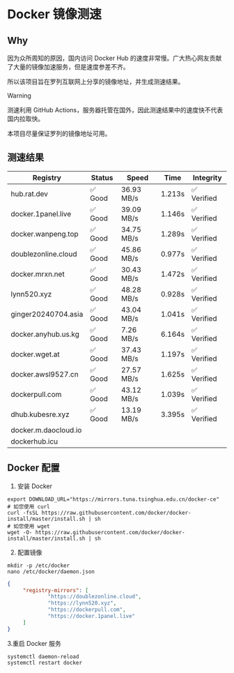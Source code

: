 # Docker 镜像测速

## Why

因为众所周知的原因，国内访问 Docker Hub 的速度非常慢。广大热心网友贡献了大量的镜像加速服务，但是速度参差不齐。


所以该项目旨在罗列互联网上分享的镜像地址，并生成测速结果。

> [!WARNING]
> 测速利用 GitHub Actions，服务器托管在国外，因此测速结果中的速度快不代表国内拉取快。
>

本项目尽量保证罗列的镜像地址可用。

## 测速结果

| Registry | Status | Speed | Time | Integrity |
|----------|--------|-------|------|-----------|
| hub.rat.dev | ✅ Good | 36.93 MB/s | 1.213s | ✅ Verified |
| docker.1panel.live | ✅ Good | 39.09 MB/s | 1.146s | ✅ Verified |
| docker.wanpeng.top | ✅ Good | 34.75 MB/s | 1.289s | ✅ Verified |
| doublezonline.cloud | ✅ Good | 45.86 MB/s | 0.977s | ✅ Verified |
| docker.mrxn.net | ✅ Good | 30.43 MB/s | 1.472s | ✅ Verified |
| lynn520.xyz | ✅ Good | 48.28 MB/s | 0.928s | ✅ Verified |
| ginger20240704.asia | ✅ Good | 43.04 MB/s | 1.041s | ✅ Verified |
| docker.anyhub.us.kg | ✅ Good | 7.26 MB/s | 6.164s | ✅ Verified |
| docker.wget.at | ✅ Good | 37.43 MB/s | 1.197s | ✅ Verified |
| docker.awsl9527.cn | ✅ Good | 27.57 MB/s | 1.625s | ✅ Verified |
| dockerpull.com | ✅ Good | 43.12 MB/s | 1.039s | ✅ Verified |
| dhub.kubesre.xyz | ✅ Good | 13.19 MB/s | 3.395s | ✅ Verified |
| docker.m.daocloud.io|  |  |  |  |
| dockerhub.icu|  |  |  |  |

## Docker 配置

1. 安装 Docker
```shell
export DOWNLOAD_URL="https://mirrors.tuna.tsinghua.edu.cn/docker-ce"
# 如您使用 curl
curl -fsSL https://raw.githubusercontent.com/docker/docker-install/master/install.sh | sh
# 如您使用 wget
wget -O- https://raw.githubusercontent.com/docker/docker-install/master/install.sh | sh
```

2. 配置镜像

```shell
mkdir -p /etc/docker
nano /etc/docker/daemon.json
```

```json
{
     "registry-mirrors": [
             "https://doublezonline.cloud",
             "https://lynn520.xyz",
             "https://dockerpull.com",
             "https://docker.1panel.live"
     ]
}
```

 3.重启 Docker 服务
```shell
systemctl daemon-reload
systemctl restart docker
```

